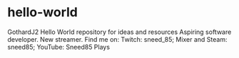 # hello-world
GothardJ2 Hello World repository for ideas and resources
Aspiring software developer. 
New streamer. 
Find me on: Twitch: sneed_85; Mixer and Steam: sneed85; YouTube: Sneed85 Plays
